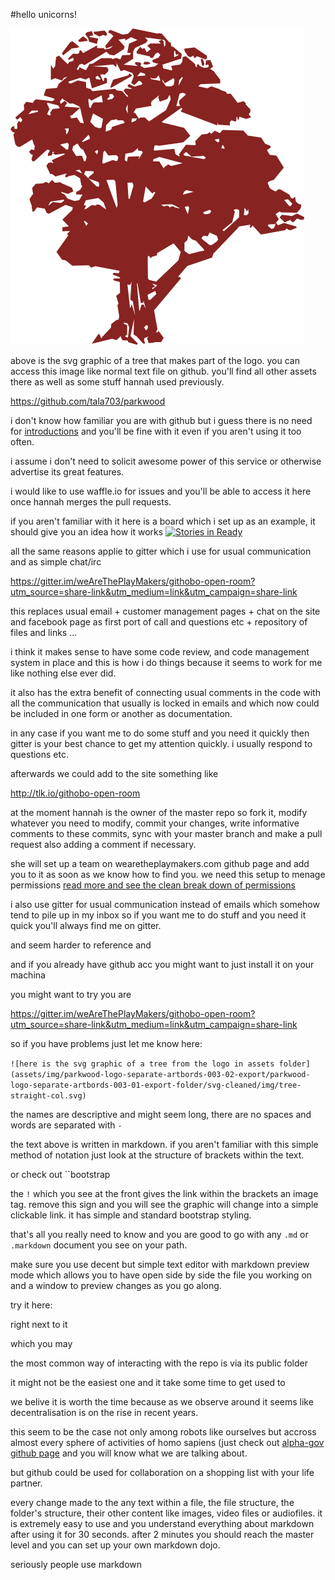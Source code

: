 #hello unicorns!






![here is the svg graphic of a tree from the logo in the assets folder](assets/img/parkwood-logo-separate-artbords-003-02-export/parkwood-logo-separate-artbords-003-01-export-folder/svg-cleaned/img/tree-straight-col.svg)

above is the svg graphic of a tree that makes part of the logo. you can access this image like normal text file on github. you'll find all other assets there as well as some stuff hannah used previously.

https://github.com/tala703/parkwood

i don't know how familiar you are with github but i guess there is no need for [introductions](https://help.github.com/articles/github-flow-in-the-browser/) and you'll be fine with it even if you aren't using it too often.

i assume i don't need to solicit awesome power of this service or otherwise advertise its great features.

i would like to use waffle.io for issues and you'll be able to access it here once hannah merges the pull requests.

if you aren't familiar with it here is a board which i set up as an example, it should give you an idea how it works [![Stories in Ready](https://badge.waffle.io/wearetheplaymakers/githobo.svg?label=ready&title=Ready)](http://waffle.io/wearetheplaymakers/githobo)

all the same reasons applie to gitter which i use for usual communication and as simple chat/irc

https://gitter.im/weAreThePlayMakers/githobo-open-room?utm_source=share-link&utm_medium=link&utm_campaign=share-link

this replaces usual email + customer management pages + chat on the site and facebook page as first port of call and questions etc + repository of files and links ...

i think it makes sense to have some code review, and code management system in place and this is how i do things because it seems to work for me like nothing else ever did.

it also has the extra benefit of connecting usual comments in the code with all the communication that usually is locked in emails and which now could be included in one form or another as documentation.

in any case if you want me to do some stuff and you need it quickly then gitter is your best chance to get my attention quickly. i usually respond to questions etc.

afterwards we could add to the site something like

<div id="tlkio" data-channel="githobo-open-room" style="width:100%;height:100%;"></div><script async src="http://tlk.io/embed.js" type="text/javascript"></script>

http://tlk.io/githobo-open-room

at the moment hannah is the owner of the master repo so fork it, modify whatever you need to modify, commit your changes, write informative comments to these commits, sync with your master branch and make a pull request also adding a comment if necessary.

she will set up a team on wearetheplaymakers.com github page and add you to it as soon as we know how to find you. we need this setup to menage permissions [read more and see the clean break down of permissions](https://help.github.com/articles/permission-levels-for-an-organization-repository/)


i also use gitter for usual communication instead of emails which somehow tend to pile up in my inbox so if you want me to do stuff and you need it quick you'll always find me on gitter.


 and seem harder to reference and

and if you already have github acc you might want to just install it on your machina

you might want to try you are

https://gitter.im/weAreThePlayMakers/githobo-open-room?utm_source=share-link&utm_medium=link&utm_campaign=share-link

 so if you have problems just let me know here:



``![here is the svg graphic of a tree from the logo in assets folder](assets/img/parkwood-logo-separate-artbords-003-02-export/parkwood-logo-separate-artbords-003-01-export-folder/svg-cleaned/img/tree-straight-col.svg)``

the names are descriptive and might seem long, there are no spaces and words are separated with ```-```

the text above is written in markdown. if you aren't familiar with this simple method of notation just look at the structure of brackets within the text.

or check out ``bootstrap

 the ```!``` which you see at the front gives the link within the brackets an image tag. remove this sign and you will see the graphic will change into a simple clickable link. it has simple and standard bootstrap styling.

that's all you really need to know and you are good to go with any ```.md``` or ```.markdown``` document you see on your path.

make sure you use decent but simple text editor with markdown preview mode which allows you to have open side by side the file you working on  and a window to preview changes as you go along.

try it here:





 right next to it



 which you may



the most common way of interacting with the repo is via its public folder

it might not be the easiest one and it take some time to get used to

we belive it is worth the time because as we observe around it seems like decentralisation is on the rise in recent years.

this seem to be the case not only among robots like ourselves but accross almost every sphere of activities of homo sapiens (just check out [alpha-gov github page]() and you will know what we are talking about.

but github could be used for collaboration on a shopping list with your life partner.

every change made to the any text within a file, the file structure, the folder's structure, their other content like images, video files or audiofiles. it is extremely easy to use and you understand everything about markdown after using it for 30 seconds. after 2 minutes you should reach the master level and you can set up your own markdown dojo.

seriously people use markdown
